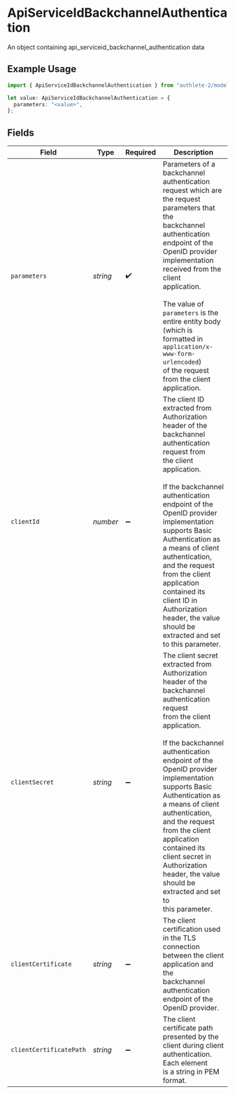 # ApiServiceIdBackchannelAuthentication

An object containing api_serviceid_backchannel_authentication data

## Example Usage

```typescript
import { ApiServiceIdBackchannelAuthentication } from "authlete-2/models";

let value: ApiServiceIdBackchannelAuthentication = {
  parameters: "<value>",
};
```

## Fields

| Field                                                                                                                                                                                                                                                                                                                                                                                                                                        | Type                                                                                                                                                                                                                                                                                                                                                                                                                                         | Required                                                                                                                                                                                                                                                                                                                                                                                                                                     | Description                                                                                                                                                                                                                                                                                                                                                                                                                                  |
| -------------------------------------------------------------------------------------------------------------------------------------------------------------------------------------------------------------------------------------------------------------------------------------------------------------------------------------------------------------------------------------------------------------------------------------------- | -------------------------------------------------------------------------------------------------------------------------------------------------------------------------------------------------------------------------------------------------------------------------------------------------------------------------------------------------------------------------------------------------------------------------------------------- | -------------------------------------------------------------------------------------------------------------------------------------------------------------------------------------------------------------------------------------------------------------------------------------------------------------------------------------------------------------------------------------------------------------------------------------------- | -------------------------------------------------------------------------------------------------------------------------------------------------------------------------------------------------------------------------------------------------------------------------------------------------------------------------------------------------------------------------------------------------------------------------------------------- |
| `parameters`                                                                                                                                                                                                                                                                                                                                                                                                                                 | *string*                                                                                                                                                                                                                                                                                                                                                                                                                                     | :heavy_check_mark:                                                                                                                                                                                                                                                                                                                                                                                                                           | Parameters of a backchannel authentication request which are the request parameters that the<br/>backchannel authentication endpoint of the OpenID provider implementation received from the client<br/>application.<br/><br/>The value of `parameters` is the entire entity body (which is formatted in `application/x-www-form-urlencoded`)<br/>of the request from the client application.<br/>                                           |
| `clientId`                                                                                                                                                                                                                                                                                                                                                                                                                                   | *number*                                                                                                                                                                                                                                                                                                                                                                                                                                     | :heavy_minus_sign:                                                                                                                                                                                                                                                                                                                                                                                                                           | The client ID extracted from Authorization header of the backchannel authentication request from<br/>the client application.<br/><br/>If the backchannel authentication endpoint of the OpenID provider implementation supports Basic<br/>Authentication as a means of client authentication, and the request from the client application<br/>contained its client ID in Authorization header, the value should be extracted and set to this parameter.<br/> |
| `clientSecret`                                                                                                                                                                                                                                                                                                                                                                                                                               | *string*                                                                                                                                                                                                                                                                                                                                                                                                                                     | :heavy_minus_sign:                                                                                                                                                                                                                                                                                                                                                                                                                           | The client secret extracted from Authorization header of the backchannel authentication request<br/>from the client application.<br/><br/>If the backchannel authentication endpoint of the OpenID provider implementation supports Basic<br/>Authentication as a means of client authentication, and the request from the client application<br/>contained its client secret in Authorization header, the value should be extracted and set to<br/>this parameter.<br/> |
| `clientCertificate`                                                                                                                                                                                                                                                                                                                                                                                                                          | *string*                                                                                                                                                                                                                                                                                                                                                                                                                                     | :heavy_minus_sign:                                                                                                                                                                                                                                                                                                                                                                                                                           | The client certification used in the TLS connection between the client application and the<br/>backchannel authentication endpoint of the OpenID provider.<br/>                                                                                                                                                                                                                                                                              |
| `clientCertificatePath`                                                                                                                                                                                                                                                                                                                                                                                                                      | *string*                                                                                                                                                                                                                                                                                                                                                                                                                                     | :heavy_minus_sign:                                                                                                                                                                                                                                                                                                                                                                                                                           | The client certificate path presented by the client during client authentication. Each element<br/>is a string in PEM format.<br/>                                                                                                                                                                                                                                                                                                           |
